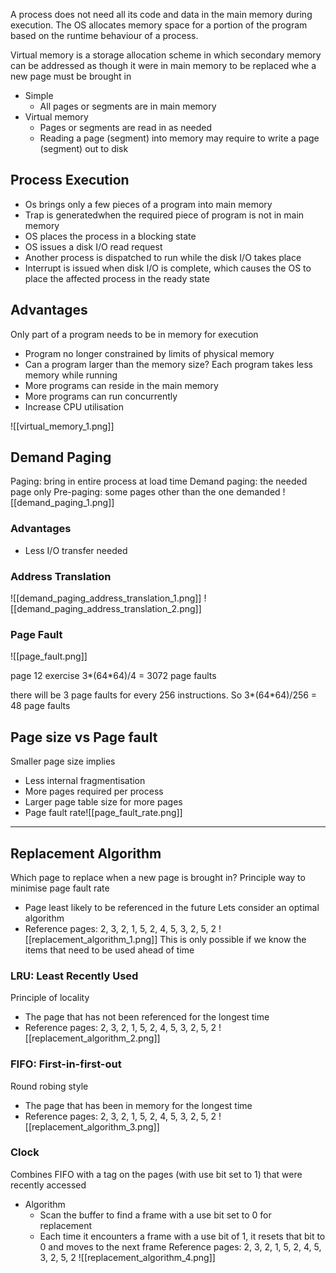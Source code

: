 A process does not need all its code and data in the main memory during execution. The OS allocates memory space for a portion of the program based on the runtime behaviour of a process.

Virtual memory is a storage allocation scheme in which secondary memory can be addressed as though it were in main memory to be replaced whe a new page must be brought in
- Simple
	- All pages or segments are in main memory
- Virtual memory
	- Pages or segments are read in as needed
	- Reading a page (segment) into memory may require to write a page (segment) out to disk

## Process Execution
- Os brings only a few pieces of a program into main memory
- Trap is generatedwhen the required piece of program is not in main memory
- OS places the process in a blocking state
- OS issues a disk I/O read request
- Another process is dispatched to run while the disk I/O takes place
- Interrupt is issued when disk I/O is complete, which causes the OS to place the affected process in the ready state

## Advantages
Only part of a program needs to be in memory for execution
- Program no longer constrained by limits of physical memory
- Can a program larger than the memory size?
Each program takes less memory while running
- More programs can reside in the main memory
- More programs can run concurrently
- Increase CPU utilisation

![[virtual_memory_1.png]]

## Demand Paging
Paging: bring in entire process at load time
Demand paging: the needed page only
Pre-paging: some pages other than the one demanded
![[demand_paging_1.png]]

### Advantages
- Less I/O transfer needed

### Address Translation
![[demand_paging_address_translation_1.png]]
![[demand_paging_address_translation_2.png]]
### Page Fault
![[page_fault.png]]

page 12 exercise
3*(64*64)/4 = 3072 page faults

there will be 3 page faults for every 256 instructions. So 3*(64*64)/256 = 48 page faults

## Page size vs Page fault
Smaller page size implies
- Less internal fragmentisation
- More pages required per process
- Larger page table size for more pages
- Page fault rate![[page_fault_rate.png]]
------------------------------
## Replacement Algorithm
Which page to replace when a new page is brought in?
Principle way to minimise page fault rate
- Page least likely to be referenced in the future
Lets consider an optimal algorithm
- Reference pages: 2, 3, 2, 1, 5, 2, 4, 5, 3, 2, 5, 2
![[replacement_algorithm_1.png]]
This is only possible if we know the items that need to be used ahead of time

### LRU: Least Recently Used
Principle of locality
- The page that has not been referenced for the longest time
- Reference pages: 2, 3, 2, 1, 5, 2, 4, 5, 3, 2, 5, 2
![[replacement_algorithm_2.png]]

### FIFO: First-in-first-out
Round robing style
- The page that has been in memory for the longest time
- Reference pages: 2, 3, 2, 1, 5, 2, 4, 5, 3, 2, 5, 2
![[replacement_algorithm_3.png]]

### Clock
Combines FIFO with a tag on the pages (with use bit set to 1) that were recently accessed
- Algorithm
	- Scan the buffer to find a frame with a use bit set to 0 for replacement
	- Each time it encounters a frame with a use bit of 1, it resets that bit to 0 and moves to the next frame
Reference pages: 2, 3, 2, 1, 5, 2, 4, 5, 3, 2, 5, 2
![[replacement_algorithm_4.png]]